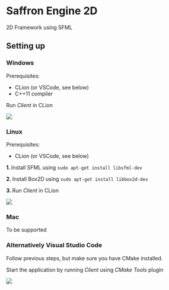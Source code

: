# Saffron Engine 2D
2D Framework using SFML

## Setting up

### Windows
Prerequisites: 
- CLion (or VSCode, see below) </br>
- C++11 compiler

Run <i>Client</i> in CLion

<img src="https://github.com/saffronjam/SaffronEngine2D/blob/master/startCMakeProjectCLion.png">

### Linux
Prerequisites: 
- CLion (or VSCode, see below) </br>

<b> 1. </b> Install SFML using ``sudo apt-get install libsfml-dev``

<b> 2. </b> Install Box2D using ``sudo apt-get install libbox2d-dev``

<b> 3. </b> Run <i>Client</i> in CLion

<img src="https://github.com/saffronjam/SaffronEngine2D/blob/master/startCMakeProjectCLion.png">

### Mac
To be supported


### Alternatively Visual Studio Code

Follow previous steps, but make sure you have CMake installed.  
  
Start the application by running <i>Client</i> using <i>CMake Tools</i> plugin

<img src="https://github.com/viesa/VSaffronEngine2D/blob/master/startCMakeProjectVSCode.png">
